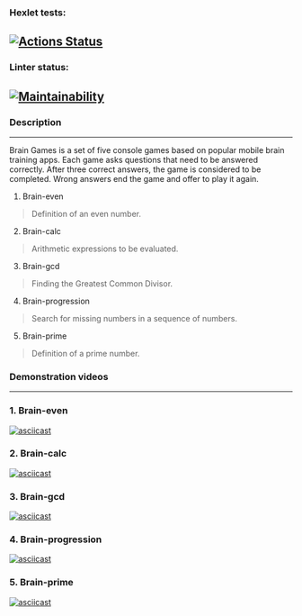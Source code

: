 ### Hexlet tests:
[![Actions Status](https://github.com/olenberg/frontend-project-lvl1/workflows/hexlet-check/badge.svg)](https://github.com/olenberg/frontend-project-lvl1/actions)
---
### Linter status:
[![Maintainability](https://api.codeclimate.com/v1/badges/a99a88d28ad37a79dbf6/maintainability)](https://codeclimate.com/github/codeclimate/codeclimate/maintainability)
---
### Description
---
Brain Games is a set of five console games based on popular mobile brain training apps. Each game asks questions that need to be answered correctly. After three correct answers, the game is considered to be completed. Wrong answers end the game and offer to play it again.

1. Brain-even
> Definition of an even number.
2. Brain-calc
> Arithmetic expressions to be evaluated.
3. Brain-gcd
> Finding the Greatest Common Divisor.
4. Brain-progression
> Search for missing numbers in a sequence of numbers.
5. Brain-prime
> Definition of a prime number.

### Demonstration videos
---
### 1. Brain-even
[![asciicast](https://asciinema.org/a/7OpwjSJ8PsXIZ3CP2KBHJRzXy.svg)](https://asciinema.org/a/7OpwjSJ8PsXIZ3CP2KBHJRzXy)
### 2. Brain-calc
[![asciicast](https://asciinema.org/a/504474.svg)](https://asciinema.org/a/504474)
### 3. Brain-gcd
[![asciicast](https://asciinema.org/a/504692.svg)](https://asciinema.org/a/504692)
### 4. Brain-progression
[![asciicast](https://asciinema.org/a/504707.svg)](https://asciinema.org/a/504707)
### 5. Brain-prime
[![asciicast](https://asciinema.org/a/504734.svg)](https://asciinema.org/a/504734)